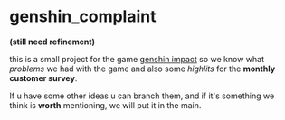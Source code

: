 # genshin_complaint

**(still need refinement)**

this is a small project for the game [genshin impact](https://genshin.hoyoverse.com/en/home) so we know what *problems* we had with the game and also some *highlits* for the **monthly customer survey**.

If u have some other ideas u can branch them, and if it's something we think is **worth** mentioning, we will put it in the main.